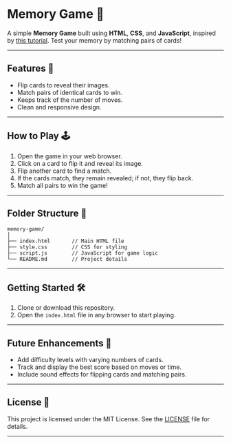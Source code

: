 # Memory Game 🎴  

A simple **Memory Game** built using **HTML**, **CSS**, and **JavaScript**, inspired by [this tutorial](https://www.youtube.com/watch?v=ec8vSKJuZTk). Test your memory by matching pairs of cards!  

---  

## Features 🚀  
- Flip cards to reveal their images.  
- Match pairs of identical cards to win.  
- Keeps track of the number of moves.  
- Clean and responsive design.  

---  

## How to Play 🕹️  
1. Open the game in your web browser.  
2. Click on a card to flip it and reveal its image.  
3. Flip another card to find a match.  
4. If the cards match, they remain revealed; if not, they flip back.  
5. Match all pairs to win the game!  

---  

## Folder Structure 📂  
```  
memory-game/  
│  
├── index.html       // Main HTML file  
├── style.css        // CSS for styling  
├── script.js        // JavaScript for game logic  
└── README.md        // Project details  
```  

---  

## Getting Started 🛠️  
1. Clone or download this repository.  
2. Open the `index.html` file in any browser to start playing.  

---  

## Future Enhancements 🌟  
- Add difficulty levels with varying numbers of cards.  
- Track and display the best score based on moves or time.  
- Include sound effects for flipping cards and matching pairs.  

---  
<!-- 
## Demo Preview 🎥  
*(Include a link or screenshot here if possible)*  

---   -->

## License 📜  
This project is licensed under the MIT License. See the [LICENSE](./LICENSE) file for details.  

---
